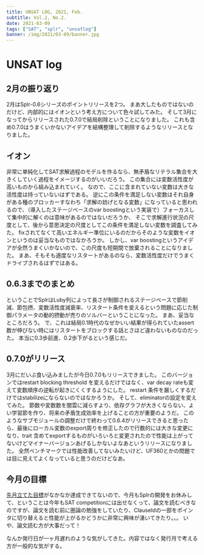 ```yaml
---
title: UNSAT LOG, 2021, Feb.
subtitle: Vol.2, No.2.
date: 2021-03-09
tags: ["SAT", "splr", "unsatlog"]
banner: /img/2021/03-09/banner.jpg
---
```

# UNSAT log

## 2月の振り返り

2月はSplr-0.6シリーズのポイントリリースを2つ。
まあ大したものではないのだけど、内部的にはイオンという考え方について色々試してみた。
そして3月になってからリリースされた0.7.0で結局削除ということになりました。
これも含め0.7.0はうまくいかないアイデアを結構整理して削除するようなリリースとなりました。

## イオン

非常に単純化してSAT求解過程のモデルを作るなら、無矛盾なリテラル集合を大きくしていく過程をイメージするのがいいだろう。
この集合には変数活性度が高いものから組み込まれていく。
なので、ここに含まれていない変数は大きな活性度は持っていないはずである。
逆にこの条件を満足しない変数はそれ自身がある種のブロッカーすなわち「求解の妨げとなる変数」になっていると思われるので、（導入したステージベースのvar boostingという実装で）フォーカスして集中的に解くのは意味があるのではないだろうか、
そこで求解進行状況の尺度として、後から意思決定の尺度としてこの条件を満足しない変数を調査してみた。
fixされてなくて高いエネルギー準位にいるのだからそのような変数をイオンというのは妥当なものではなかろうか。
しかし、var boostingというアイデアが全然うまくいかないので、この尺度も短期間で放棄されることになりました。
まあ、そもそも適度なリスタートがあるのなら、変数活性度だけでうまくドライブされるはずではある。

## 0.6.3までのまとめ

ということでSplrはLuby列によって長さが制御されるステージベースで節削減、節包摂、変数活性度減衰率、リスタート条件を変えるという問題に応じた制御パラメータの動的摂動が売りのソルバーということになった。
まあ、妥当なところだろう。
で、これは結局0.1時代のなぜかいい結果が得られていたassert数が伸びない時にはリスタートをブロックする話とさほど違わないものなのだった。
本当に0.3歩前進、0.2歩下がるという感じだ。

## 0.7.0がリリース

3月にだいぶ食い込みましたが今日0.7.0もリリースできました。
このバージョンではrestart blocking threshold を変えるだけではなく、var decay rateも変えて変数順序の逆転が起きにくくするようにした。
restart 条件を厳しくするだけではstabilizeにならないのではなかろうか。
そして、eliminatorの設定を変えてみた。
節数や変数数を闇雲に減らすより、依存グラフが大きくならない、よい学習節を作り、将来の矛盾生成効率を上げることの方が重要のようだ。
このようなサブモジュールの調整だけで終わって0.6.4がリリースできると思ったら、最後にローカル変数のexport周りを修正したので行数的には大きな変更になり、trait 含めてexportするものがいろいろと変更されたので性能は上がってないけどマイナーバージョンあげるしかないよなあというリリースになりました。
全然ベンチマークでは性能改善してないみたいけど、UF360とかの問題では目に見えてよくなっていると思うのだけどなあ。

## 今月の目標

[先月立てた目標](/2021/2021-02-02-UNSATlog)がなかなか達成できてないので、今月もSplrの開発をお休みして、ということは今年もSAT competitionには出せなくって、論文を読むべきなのですが、論文を読む前に圏論の勉強をしていたり、ClauseIdの一部をポインタに切り替えると性能が上がるかどうかに非常に興味が湧いてきたり。。。
いや、論文読む方が大事だって！

なんか発行日が一ヶ月遅れのような気がしてきた。内容ではなく発行月で考える方が一般的な気がする。
